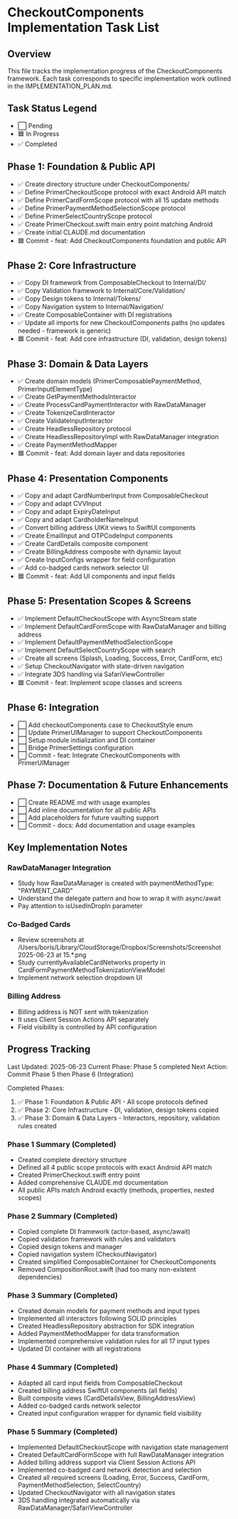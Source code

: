 # CheckoutComponents Implementation Task List

## Overview
This file tracks the implementation progress of the CheckoutComponents framework. Each task corresponds to specific implementation work outlined in the IMPLEMENTATION_PLAN.md.

## Task Status Legend
- ⬜ Pending
- 🟦 In Progress  
- ✅ Completed

## Phase 1: Foundation & Public API
- ✅ Create directory structure under CheckoutComponents/
- ✅ Define PrimerCheckoutScope protocol with exact Android API match
- ✅ Define PrimerCardFormScope protocol with all 15 update methods
- ✅ Define PrimerPaymentMethodSelectionScope protocol
- ✅ Define PrimerSelectCountryScope protocol
- ✅ Create PrimerCheckout.swift main entry point matching Android
- ✅ Create initial CLAUDE.md documentation
- 🟦 Commit - feat: Add CheckoutComponents foundation and public API

## Phase 2: Core Infrastructure
- ✅ Copy DI framework from ComposableCheckout to Internal/DI/
- ✅ Copy Validation framework to Internal/Core/Validation/
- ✅ Copy Design tokens to Internal/Tokens/
- ✅ Copy Navigation system to Internal/Navigation/
- ✅ Create ComposableContainer with DI registrations
- ✅ Update all imports for new CheckoutComponents paths (no updates needed - framework is generic)
- 🟦 Commit - feat: Add core infrastructure (DI, validation, design tokens)

## Phase 3: Domain & Data Layers
- ✅ Create domain models (PrimerComposablePaymentMethod, PrimerInputElementType)
- ✅ Create GetPaymentMethodsInteractor
- ✅ Create ProcessCardPaymentInteractor with RawDataManager
- ✅ Create TokenizeCardInteractor
- ✅ Create ValidateInputInteractor
- ✅ Create HeadlessRepository protocol
- ✅ Create HeadlessRepositoryImpl with RawDataManager integration
- ✅ Create PaymentMethodMapper
- 🟦 Commit - feat: Add domain layer and data repositories

## Phase 4: Presentation Components
- ✅ Copy and adapt CardNumberInput from ComposableCheckout
- ✅ Copy and adapt CVVInput
- ✅ Copy and adapt ExpiryDateInput
- ✅ Copy and adapt CardholderNameInput
- ✅ Convert billing address UIKit views to SwiftUI components
- ✅ Create EmailInput and OTPCodeInput components
- ✅ Create CardDetails composite component
- ✅ Create BillingAddress composite with dynamic layout
- ✅ Create InputConfigs wrapper for field configuration
- ✅ Add co-badged cards network selector UI
- 🟦 Commit - feat: Add UI components and input fields

## Phase 5: Presentation Scopes & Screens
- ✅ Implement DefaultCheckoutScope with AsyncStream state
- ✅ Implement DefaultCardFormScope with RawDataManager and billing address
- ✅ Implement DefaultPaymentMethodSelectionScope
- ✅ Implement DefaultSelectCountryScope with search
- ✅ Create all screens (Splash, Loading, Success, Error, CardForm, etc)
- ✅ Setup CheckoutNavigator with state-driven navigation
- ✅ Integrate 3DS handling via SafariViewController
- 🟦 Commit - feat: Implement scope classes and screens

## Phase 6: Integration
- ⬜ Add checkoutComponents case to CheckoutStyle enum
- ⬜ Update PrimerUIManager to support CheckoutComponents
- ⬜ Setup module initialization and DI container
- ⬜ Bridge PrimerSettings configuration
- ⬜ Commit - feat: Integrate CheckoutComponents with PrimerUIManager

## Phase 7: Documentation & Future Enhancements
- ⬜ Create README.md with usage examples
- ⬜ Add inline documentation for all public APIs
- ⬜ Add placeholders for future vaulting support
- ⬜ Commit - docs: Add documentation and usage examples

## Key Implementation Notes

### RawDataManager Integration
- Study how RawDataManager is created with paymentMethodType: "PAYMENT_CARD"
- Understand the delegate pattern and how to wrap it with async/await
- Pay attention to isUsedInDropIn parameter

### Co-Badged Cards
- Review screenshots at /Users/boris/Library/CloudStorage/Dropbox/Screenshots/Screenshot 2025-06-23 at 15.*.png
- Study currentlyAvailableCardNetworks property in CardFormPaymentMethodTokenizationViewModel
- Implement network selection dropdown UI

### Billing Address
- Billing address is NOT sent with tokenization
- It uses Client Session Actions API separately
- Field visibility is controlled by API configuration

## Progress Tracking
Last Updated: 2025-06-23
Current Phase: Phase 5 completed
Next Action: Commit Phase 5 then Phase 6 (Integration)

Completed Phases:
1. ✅ Phase 1: Foundation & Public API - All scope protocols defined
2. ✅ Phase 2: Core Infrastructure - DI, validation, design tokens copied
3. ✅ Phase 3: Domain & Data Layers - Interactors, repository, validation rules created

### Phase 1 Summary (Completed)
- Created complete directory structure
- Defined all 4 public scope protocols with exact Android API match
- Created PrimerCheckout.swift entry point
- Added comprehensive CLAUDE.md documentation
- All public APIs match Android exactly (methods, properties, nested scopes)

### Phase 2 Summary (Completed)
- Copied complete DI framework (actor-based, async/await)
- Copied validation framework with rules and validators
- Copied design tokens and manager
- Copied navigation system (CheckoutNavigator)
- Created simplified ComposableContainer for CheckoutComponents
- Removed CompositionRoot.swift (had too many non-existent dependencies)

### Phase 3 Summary (Completed)
- Created domain models for payment methods and input types
- Implemented all interactors following SOLID principles
- Created HeadlessRepository abstraction for SDK integration
- Added PaymentMethodMapper for data transformation
- Implemented comprehensive validation rules for all 17 input types
- Updated DI container with all registrations

### Phase 4 Summary (Completed)
- Adapted all card input fields from ComposableCheckout
- Created billing address SwiftUI components (all fields)
- Built composite views (CardDetailsView, BillingAddressView)
- Added co-badged cards network selector
- Created input configuration wrapper for dynamic field visibility

### Phase 5 Summary (Completed)
- Implemented DefaultCheckoutScope with navigation state management
- Created DefaultCardFormScope with full RawDataManager integration
- Added billing address support via Client Session Actions API
- Implemented co-badged card network detection and selection
- Created all required screens (Loading, Error, Success, CardForm, PaymentMethodSelection, SelectCountry)
- Updated CheckoutNavigator with all navigation states
- 3DS handling integrated automatically via RawDataManager/SafariViewController